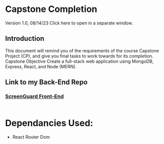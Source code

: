 # Capstone Completion
Version 1.0, 08/14/23
Click here to open in a separate window.

## Introduction
This document will remind you of the requirements of the course Capstone Project (CP), and give you final tasks to work towards for its completion.
Capstone Objective
Create a full-stack web application using MongoDB, Express, React, and Node (MERN).

## Link to my Back-End Repo
### [ScreenGuard Front-End](https://github.com/angelalita77/Capstone-ScreenGuard-BE)<br/><br/>


# Dependancies Used:
- React Router Dom
